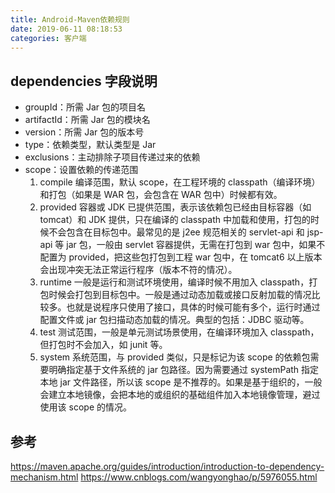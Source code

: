 ```yaml
---
title: Android-Maven依赖规则
date: 2019-06-11 08:18:53
categories: 客户端
---
```


## dependencies 字段说明

- groupId：所需 Jar 包的项目名
- artifactId：所需 Jar 包的模块名
- version：所需 Jar 包的版本号
- type：依赖类型，默认类型是 Jar
- exclusions：主动排除子项目传递过来的依赖
- scope：设置依赖的传递范围
  1. compile
     编译范围，默认 scope，在工程环境的 classpath（编译环境）和打包（如果是 WAR 包，会包含在 WAR 包中）时候都有效。
  2. provided
     容器或 JDK 已提供范围，表示该依赖包已经由目标容器（如 tomcat）和 JDK 提供，只在编译的 classpath 中加载和使用，打包的时候不会包含在目标包中。最常见的是 j2ee 规范相关的 servlet-api 和 jsp-api 等 jar 包，一般由 servlet 容器提供，无需在打包到 war 包中，如果不配置为 provided，把这些包打包到工程 war 包中，在 tomcat6 以上版本会出现冲突无法正常运行程序（版本不符的情况）。
  3. runtime
     一般是运行和测试环境使用，编译时候不用加入 classpath，打包时候会打包到目标包中。一般是通过动态加载或接口反射加载的情况比较多。也就是说程序只使用了接口，具体的时候可能有多个，运行时通过配置文件或 jar 包扫描动态加载的情况。典型的包括：JDBC 驱动等。
  4. test
     测试范围，一般是单元测试场景使用，在编译环境加入 classpath，但打包时不会加入，如 junit 等。
  5. system
     系统范围，与 provided 类似，只是标记为该 scope 的依赖包需要明确指定基于文件系统的 jar 包路径。因为需要通过 systemPath 指定本地 jar 文件路径，所以该 scope 是不推荐的。如果是基于组织的，一般会建立本地镜像，会把本地的或组织的基础组件加入本地镜像管理，避过使用该 scope 的情况。

## 参考

https://maven.apache.org/guides/introduction/introduction-to-dependency-mechanism.html
https://www.cnblogs.com/wangyonghao/p/5976055.html
